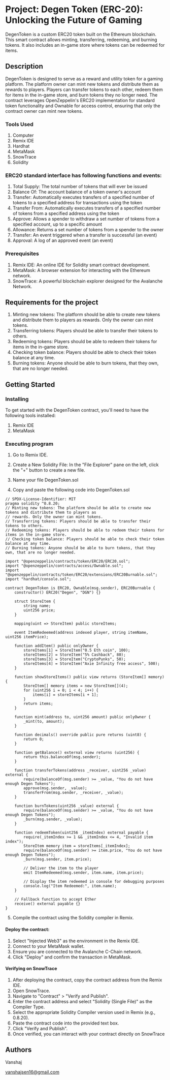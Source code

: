 # Project: Degen Token (ERC-20): Unlocking the Future of Gaming
DegenToken is a custom ERC20 token built on the Ethereum blockchain. This smart contract allows minting, transferring, redeeming, and burning tokens. It also includes an in-game store where tokens can be redeemed for items.

## Description
DegenToken is designed to serve as a reward and utility token for a gaming platform. The platform owner can mint new tokens and distribute them as rewards to players. Players can transfer tokens to each other, redeem them for items in the in-game store, and burn tokens they no longer need. The contract leverages OpenZeppelin's ERC20 implementation for standard token functionality and Ownable for access control, ensuring that only the contract owner can mint new tokens.
### Tools Used
1. Computer
2. Remix IDE
3. Hardhat
4. MetaMask
5. SnowTrace
6. Solidity
### ERC20 standard interface has following functions and events:
1. Total Supply: The total number of tokens that will ever be issued
2. Balance Of: The account balance of a token owner's account
3. Transfer: Automatically executes transfers of a specified number of tokens to a specified address for transactions using the token
4. Transfer From: Automatically executes transfers of a specified number of tokens from a specified address using the token
5. Approve: Allows a spender to withdraw a set number of tokens from a specified account, up to a specific amount
6. Allowance: Returns a set number of tokens from a spender to the owner
7. Transfer: An event triggered when a transfer is successful (an event)
8. Approval: A log of an approved event (an event)

### Prerequisites
1. Remix IDE: An online IDE for Solidity smart contract development.
2. MetaMask: A browser extension for interacting with the Ethereum network.
3. SnowTrace: A powerful blockchain explorer designed for the Avalanche Network.

## Requirements for the project
1. Minting new tokens: The platform should be able to create new tokens and distribute them to players as rewards. Only the owner can mint tokens.
2. Transferring tokens: Players should be able to transfer their tokens to others.
3. Redeeming tokens: Players should be able to redeem their tokens for items in the in-game store.
4. Checking token balance: Players should be able to check their token balance at any time.
5. Burning tokens: Anyone should be able to burn tokens, that they own, that are no longer needed.
   
## Getting Started
### Installing
To get started with the DegenToken contract, you'll need to have the following tools installed:
1. Remix IDE 
2. MetaMask

### Executing program
1. Go to Remix IDE.
2. Create a New Solidity File: In the "File Explorer" pane on the left, click the "+" button to create a new file.
3. Name your file DegenToken.sol
   
4. Copy and paste the following code into DegenToken.sol
```
// SPDX-License-Identifier: MIT
pragma solidity ^0.8.20;
// Minting new tokens: The platform should be able to create new tokens and distribute them to players as 
// rewards. Only the owner can mint tokens.
// Transferring tokens: Players should be able to transfer their tokens to others.
// Redeeming tokens: Players should be able to redeem their tokens for items in the in-game store.
// Checking token balance: Players should be able to check their token balance at any time.
// Burning tokens: Anyone should be able to burn tokens, that they own, that are no longer needed.

import "@openzeppelin/contracts/token/ERC20/ERC20.sol";
import "@openzeppelin/contracts/access/Ownable.sol";
import "@openzeppelin/contracts/token/ERC20/extensions/ERC20Burnable.sol";
import "hardhat/console.sol";

contract DegenToken is ERC20, Ownable(msg.sender), ERC20Burnable {
    constructor() ERC20("Degen", "DGN") {}

    struct StoreItem {
        string name;
        uint256 price;
    }

    mapping(uint => StoreItem) public storeItems;

    event ItemRedeemed(address indexed player, string itemName, uint256 itemPrice);

    function addItem() public onlyOwner {
        storeItems[1] = StoreItem("0.5 Eth coin", 100);
        storeItems[2] = StoreItem("5% Cashback", 80);
        storeItems[3] = StoreItem("CryptoPunks", 50);
        storeItems[4] = StoreItem("Axie Infinity free access", 500);
    }

    function showStoreItems() public view returns (StoreItem[] memory) {
        StoreItem[] memory items = new StoreItem[](4);
        for (uint256 i = 0; i < 4; i++) {
            items[i] = storeItems[i + 1];
        }
        return items;
    }

    function mint(address to, uint256 amount) public onlyOwner {
        _mint(to, amount);
    }

    function decimals() override public pure returns (uint8) {
        return 0;
    }

    function getBalance() external view returns (uint256) {
        return this.balanceOf(msg.sender);
    }

    function transferTokens(address _receiver, uint256 _value) external {
        require(balanceOf(msg.sender) >= _value, "You do not have enough Degen Tokens");
        approve(msg.sender, _value);
        transferFrom(msg.sender, _receiver, _value);
    }

    function burnTokens(uint256 _value) external {
        require(balanceOf(msg.sender) >= _value, "You do not have enough Degen Tokens");
        _burn(msg.sender, _value);
    }

    function redeemToken(uint256 _itemIndex) external payable {
        require(_itemIndex >= 1 && _itemIndex <= 4, "Invalid item index");
        StoreItem memory item = storeItems[_itemIndex];
        require(balanceOf(msg.sender) >= item.price, "You do not have enough Degen Tokens");
        _burn(msg.sender, item.price);
        
        // Deliver the item to the player
        emit ItemRedeemed(msg.sender, item.name, item.price);

        // Display the item redeemed in console for debugging purposes
        console.log("Item Redeemed:", item.name);
    }

    // Fallback function to accept Ether
    receive() external payable {}
}

```
5. Compile the contract using the Solidity compiler in Remix.

#### Deploy the contract:
1. Select "Injected Web3" as the environment in the Remix IDE.
2. Connect to your MetaMask wallet.
3. Ensure you are connected to the Avalanche C-Chain network.
4. Click "Deploy" and confirm the transaction in MetaMask.
   
#### Verifying on SnowTrace
1. After deploying the contract, copy the contract address from the Remix IDE.
2. Open SnowTrace.
3. Navigate to "Contract" > "Verify and Publish".
4. Enter the contract address and select "Solidity (Single File)" as the Compiler Type.
5. Select the appropriate Solidity Compiler version used in Remix (e.g., 0.8.20).
6. Paste the contract code into the provided text box.
7. Click "Verify and Publish".
8. Once verified, you can interact with your contract directly on SnowTrace

## Authors

Vanshaj

vanshajsen16@gmail.com
